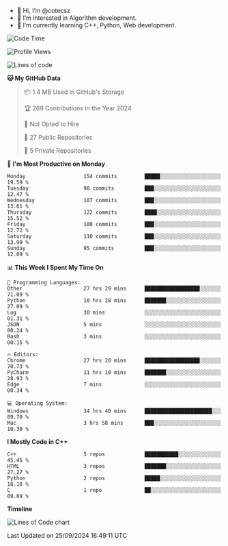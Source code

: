 - 👋 Hi, I’m @cotecsz
- 👀 I’m interested in Algorithm development.
- 🌱 I’m currently learning C++, Python, Web development.

<!---
cotecsz/cotecsz is a ✨ special ✨ repository because its `README.md` (this file) appears on your GitHub profile.
You can click the Preview link to take a look at your changes.
--->

<!--START_SECTION:waka-->
![Code Time](http://img.shields.io/badge/Code%20Time-1%2C765%20hrs-blue)

![Profile Views](http://img.shields.io/badge/Profile%20Views-0-blue)

![Lines of code](https://img.shields.io/badge/From%20Hello%20World%20I%27ve%20Written-1.2%20million%20lines%20of%20code-blue)

**🐱 My GitHub Data** 

> 📦 1.4 MB Used in GitHub's Storage 
 > 
> 🏆 269 Contributions in the Year 2024
 > 
> 🚫 Not Opted to Hire
 > 
> 📜 27 Public Repositories 
 > 
> 🔑 5 Private Repositories 
 > 
📅 **I'm Most Productive on Monday** 

```text
Monday                   154 commits         █████░░░░░░░░░░░░░░░░░░░░   19.59 % 
Tuesday                  98 commits          ███░░░░░░░░░░░░░░░░░░░░░░   12.47 % 
Wednesday                107 commits         ███░░░░░░░░░░░░░░░░░░░░░░   13.61 % 
Thursday                 122 commits         ████░░░░░░░░░░░░░░░░░░░░░   15.52 % 
Friday                   100 commits         ███░░░░░░░░░░░░░░░░░░░░░░   12.72 % 
Saturday                 110 commits         ███░░░░░░░░░░░░░░░░░░░░░░   13.99 % 
Sunday                   95 commits          ███░░░░░░░░░░░░░░░░░░░░░░   12.09 % 
```


📊 **This Week I Spent My Time On** 

```text
💬 Programming Languages: 
Other                    27 hrs 29 mins      ██████████████████░░░░░░░   71.09 % 
Python                   10 hrs 28 mins      ███████░░░░░░░░░░░░░░░░░░   27.09 % 
Log                      30 mins             ░░░░░░░░░░░░░░░░░░░░░░░░░   01.31 % 
JSON                     5 mins              ░░░░░░░░░░░░░░░░░░░░░░░░░   00.24 % 
Bash                     3 mins              ░░░░░░░░░░░░░░░░░░░░░░░░░   00.15 % 

🔥 Editors: 
Chrome                   27 hrs 20 mins      ██████████████████░░░░░░░   70.73 % 
PyCharm                  11 hrs 10 mins      ███████░░░░░░░░░░░░░░░░░░   28.93 % 
Edge                     7 mins              ░░░░░░░░░░░░░░░░░░░░░░░░░   00.34 % 

💻 Operating System: 
Windows                  34 hrs 40 mins      ██████████████████████░░░   89.70 % 
Mac                      3 hrs 58 mins       ███░░░░░░░░░░░░░░░░░░░░░░   10.30 % 
```

**I Mostly Code in C++** 

```text
C++                      5 repos             ███████████░░░░░░░░░░░░░░   45.45 % 
HTML                     3 repos             ███████░░░░░░░░░░░░░░░░░░   27.27 % 
Python                   2 repos             █████░░░░░░░░░░░░░░░░░░░░   18.18 % 
C                        1 repo              ██░░░░░░░░░░░░░░░░░░░░░░░   09.09 % 
```



**Timeline**

![Lines of Code chart](https://raw.githubusercontent.com/cotecsz/cotecsz/master/assets/bar_graph.png)


 Last Updated on 25/09/2024 16:49:11 UTC
<!--END_SECTION:waka-->
